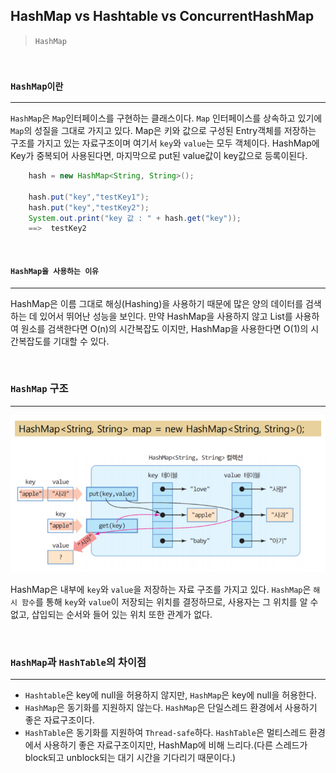## HashMap vs Hashtable vs ConcurrentHashMap

> `HashMap`</br>

</br>

### `HashMap이란`
---
`HashMap`은 `Map`인터페이스를 구현하는 클래스이다. `Map` 인터페이스를 상속하고 있기에 `Map`의 성질을 그대로 가지고 있다.
Map은 키와 값으로 구성된 Entry객체를 저장하는 구조를 가지고 있는 자료구조이며 여기서 `key`와 `value`는 모두 객체이다.
HashMap에 Key가 중복되어 사용된다면, 마지막으로 put된 value값이 key값으로 등록이된다.
```java
    hash = new HashMap<String, String>();

    hash.put("key","testKey1");
    hash.put("key","testKey2");
    System.out.print("key 값 : " + hash.get("key"));
    ==>  testKey2

```

</br>

#### `HashMap을 사용하는 이유`
--- 
HashMap은 이름 그대로 해싱(Hashing)을 사용하기 때문에 많은 양의 데이터를 검색하는 데 있어서 뛰어난 성능을 보인다. 만약 HashMap을 사용하지 않고 List를 사용하여 원소를 검색한다면 O(n)의 시간복잡도 이지만, HashMap을 사용한다면 O(1)의 시간복잡도를 기대할 수 있다.

</br>

### `HashMap` 구조
---
<img src="https://github.com/dongy094/knowledge-for-developer/blob/main/java/img/hashMap.png?raw=true">

<br>

HashMap은 내부에 `key`와 `value`을 저장하는 자료 구조를 가지고 있다. `HashMap`은 `해시 함수`를 통해 `key`와 `value`이 저장되는 위치를 결정하므로, 사용자는 그 위치를 알 수 없고, 삽입되는 순서와 들어 있는 위치 또한 관계가 없다. 

</br>

### `HashMap`과 `HashTable`의 차이점
---
- `Hashtable`은 key에 null을 허용하지 않지만, `HashMap`은 key에 null을 허용한다.
- `HashMap`은 동기화를 지원하지 않는다. `HashMap`은 단일스레드 환경에서 사용하기 좋은 자료구조이다.
- `HashTable`은 동기화를 지원하여 `Thread-safe`하다. `HashTable`은 멀티스레드 환경에서 사용하기 좋은 자료구조이지만, HashMap에 비해 느리다.(다른 스레드가 block되고 unblock되는 대기 시간을 기다리기 때문이다.)